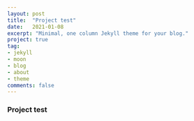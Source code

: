 ```yaml
---
layout: post
title:  "Project test"
date:   2021-01-08
excerpt: "Minimal, one column Jekyll theme for your blog."
project: true
tag:
- jekyll 
- moon
- blog
- about
- theme
comments: false
---
```


### Project test
